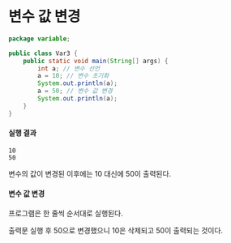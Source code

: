 # 변수 값 변경

```java
package variable;

public class Var3 {
    public static void main(String[] args) {
        int a; // 변수 선언
        a = 10; // 변수 초기화
        System.out.println(a);
        a = 50; // 변수 값 변경
        System.out.println(a);
    }
}
```

#### 실행 결과

```
10 
50
```

변수의 값이 변경된 이후에는 10 대신에 50이 출력된다.



#### 변수 값 변경

프로그램은 한 줄씩 순서대로 실행된다.&#x20;

출력문 실행 후 50으로 변경했으니 10은 삭제되고 50이 출력되는 것이다.

